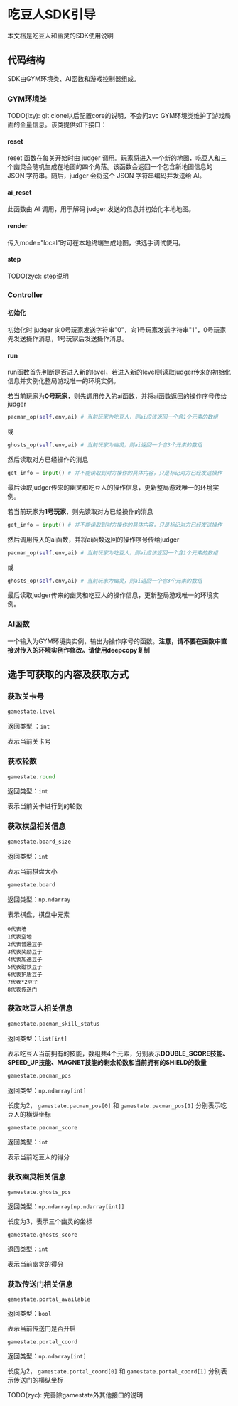 # 吃豆人SDK引导
本文档是吃豆人和幽灵的SDK使用说明

## 代码结构

SDK由GYM环境类、AI函数和游戏控制器组成。

### GYM环境类
TODO(lxy): git clone以后配置core的说明，不会问zyc
GYM环境类维护了游戏局面的全量信息。该类提供如下接口：

#### reset
reset 函数在每关开始时由 judger 调用。玩家将进入一个新的地图，吃豆人和三个幽灵会随机生成在地图的四个角落。该函数会返回一个包含新地图信息的 JSON 字符串。随后，judger 会将这个 JSON 字符串编码并发送给 AI。

#### ai_reset
此函数由 AI 调用，用于解码 judger 发送的信息并初始化本地地图。

#### render
传入mode="local"时可在本地终端生成地图，供选手调试使用。

#### step
TODO(zyc): step说明

### Controller

#### 初始化
初始化时 judger 向0号玩家发送字符串"0"，向1号玩家发送字符串"1"，0号玩家先发送操作消息，1号玩家后发送操作消息。

#### run
run函数首先判断是否进入新的level，若进入新的level则读取judger传来的初始化信息并实例化整局游戏唯一的环境实例。

若当前玩家为<b>0号玩家</b>，则先调用传入的ai函数，并将ai函数返回的操作序号传给judger
```py
pacman_op(self.env,ai) # 当前玩家为吃豆人，则ai应该返回一个含1个元素的数组
```
或
```py
ghosts_op(self.env,ai) # 当前玩家为幽灵，则ai返回一个含3个元素的数组
```
然后读取对方已经操作的消息
```py
get_info = input() # 并不能读取到对方操作的具体内容，只是标记对方已经发送操作
```
最后读取judger传来的幽灵和吃豆人的操作信息，更新整局游戏唯一的环境实例。


若当前玩家为<b>1号玩家</b>，则先读取对方已经操作的消息
```py
get_info = input() # 并不能读取到对方操作的具体内容，只是标记对方已经发送操作
```
然后调用传入的ai函数，并将ai函数返回的操作序号传给judger
```py
pacman_op(self.env,ai) # 当前玩家为吃豆人，则ai应该返回一个含1个元素的数组
```
或
```py
ghosts_op(self.env,ai) # 当前玩家为幽灵，则ai返回一个含3个元素的数组
```

最后读取judger传来的幽灵和吃豆人的操作信息，更新整局游戏唯一的环境实例。

### AI函数
一个输入为GYM环境类实例，输出为操作序号的函数。**注意，请不要在函数中直接对传入的环境实例作修改。请使用deepcopy复制**

## 选手可获取的内容及获取方式

### 获取关卡号
```py
gamestate.level
```
返回类型 ：`int`

表示当前关卡号 

### 获取轮数
```py
gamestate.round
```
返回类型：`int`

表示当前关卡进行到的轮数

### 获取棋盘相关信息
```py
gamestate.board_size
```
返回类型：`int`

表示当前棋盘大小

```py
gamestate.board
```
返回类型：`np.ndarray`

表示棋盘，棋盘中元素 
```
0代表墙
1代表空地
2代表普通豆子
3代表奖励豆子
4代表加速豆子
5代表磁铁豆子
6代表护盾豆子
7代表*2豆子
8代表传送门
```

### 获取吃豆人相关信息
```py
gamestate.pacman_skill_status
```
返回类型：`list[int]`

表示吃豆人当前拥有的技能，数组共4个元素，分别表示<b>DOUBLE_SCORE技能、SPEED_UP技能、MAGNET技能的剩余轮数和当前拥有的SHIELD的数量</b>

```py
gamestate.pacman_pos
```
返回类型：`np.ndarray[int]`

长度为2， `gamestate.pacman_pos[0]` 和 `gamestate.pacman_pos[1]` 分别表示吃豆人的横纵坐标

```
gamestate.pacman_score
```
返回类型：`int`

表示当前吃豆人的得分

### 获取幽灵相关信息
```
gamestate.ghosts_pos
```
返回类型：`np.ndarray[np.ndarray[int]]`

长度为3，表示三个幽灵的坐标

```
gamestate.ghosts_score
```
返回类型：`int`

表示当前幽灵的得分

### 获取传送门相关信息
```
gamestate.portal_available
```
返回类型：`bool`

表示当前传送门是否开启

```
gamestate.portal_coord
```
返回类型：`np.ndarray[int]`

长度为2， `gamestate.portal_coord[0]` 和 `gamestate.portal_coord[1]` 分别表示传送门的横纵坐标

TODO(zyc): 完善除gamestate外其他接口的说明